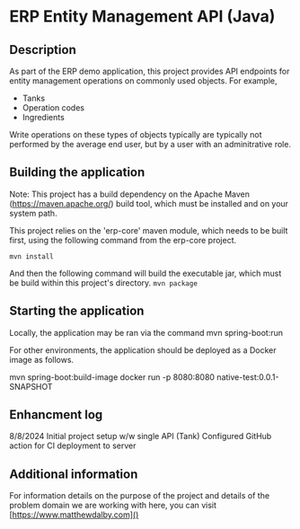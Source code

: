 # ERP Entity Management API (Java)

## Description
As part of the ERP demo application, this project provides API endpoints for entity management operations on commonly used objects. For example, 

* Tanks
* Operation codes 
* Ingredients

Write operations on these types of objects typically are typically not performed by the average end user, but by a user with an adminitrative role.

## Building the application

Note: This project has a build dependency on the Apache Maven (https://maven.apache.org/) build tool, which must be installed and on your system path.

This project relies on the 'erp-core' maven module, which needs to be built first, using the following command from the erp-core project.

`mvn install`

And then the following command will build the executable jar, which must be build within this project's directory.
`mvn package`


## Starting the application
Locally, the application may be ran via the command
	mvn spring-boot:run
	
For other environments, the application should be deployed as a Docker image as follows.

mvn spring-boot:build-image
docker run -p 8080:8080 native-test:0.0.1-SNAPSHOT


## Enhancment log
8/8/2024
	Initial project setup w/w single API (Tank)
	Configured GitHub action for CI deployment to server
	
## Additional information 
For information details on the purpose of the project and details of the problem domain we are working with here, you can visit [https://www.matthewdalby.com]()